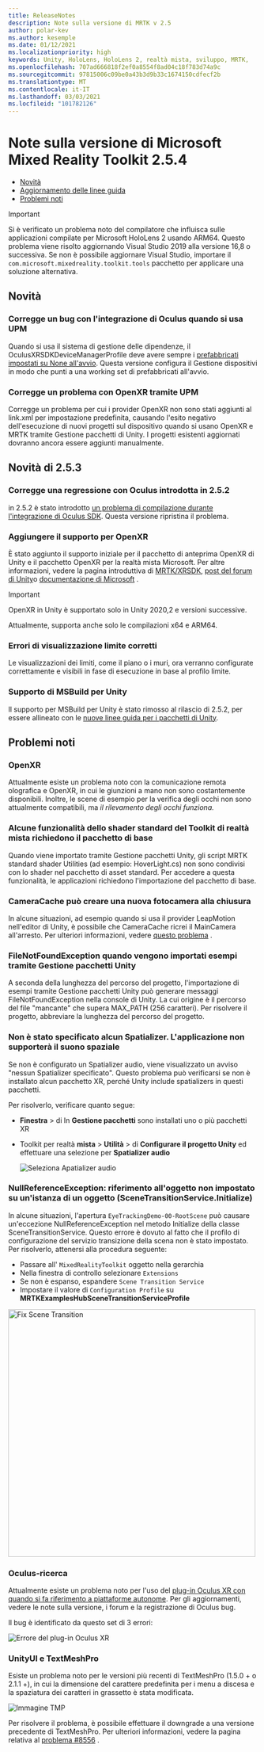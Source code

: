 ```yaml
---
title: ReleaseNotes
description: Note sulla versione di MRTK v 2.5
author: polar-kev
ms.author: kesemple
ms.date: 01/12/2021
ms.localizationpriority: high
keywords: Unity, HoloLens, HoloLens 2, realtà mista, sviluppo, MRTK,
ms.openlocfilehash: 707ad666818f2ef0a8554f8ad04c18f783d74a9c
ms.sourcegitcommit: 97815006c09be0a43b3d9b33c1674150cdfecf2b
ms.translationtype: MT
ms.contentlocale: it-IT
ms.lasthandoff: 03/03/2021
ms.locfileid: "101782126"
---
```

# <a name="microsoft-mixed-reality-toolkit-254-release-notes"></a>Note sulla versione di Microsoft Mixed Reality Toolkit 2.5.4

- [Novità](#whats-new)
- [Aggiornamento delle linee guida](updates-deployment/updating.md#upgrading-to-a-new-version-of-mrtk)
- [Problemi noti](#known-issues)

> [!IMPORTANT]
> Si è verificato un problema noto del compilatore che influisca sulle applicazioni compilate per Microsoft HoloLens 2 usando ARM64. Questo problema viene risolto aggiornando Visual Studio 2019 alla versione 16,8 o successiva. Se non è possibile aggiornare Visual Studio, importare il `com.microsoft.mixedreality.toolkit.tools` pacchetto per applicare una soluzione alternativa.

## <a name="whats-new"></a>Novità

### <a name="fixes-a-bug-with-oculus-integration-when-using-upm"></a>Corregge un bug con l'integrazione di Oculus quando si usa UPM

Quando si usa il sistema di gestione delle dipendenze, il OculusXRSDKDeviceManagerProfile deve avere sempre i [prefabbricati impostati su None all'avvio](https://github.com/microsoft/MixedRealityToolkit-Unity/issues/9160). Questa versione configura il Gestione dispositivi in modo che punti a una working set di prefabbricati all'avvio.

### <a name="fixes-an-issue-with-openxr-via-upm"></a>Corregge un problema con OpenXR tramite UPM

Corregge un problema per cui i provider OpenXR non sono stati aggiunti al link.xml per impostazione predefinita, causando l'esito negativo dell'esecuzione di nuovi progetti sul dispositivo quando si usano OpenXR e MRTK tramite Gestione pacchetti di Unity. I progetti esistenti aggiornati dovranno ancora essere aggiunti manualmente.

## <a name="what-was-new-in-253"></a>Novità di 2.5.3

### <a name="fixes-a-regression-with-oculus-introduced-in-252"></a>Corregge una regressione con Oculus introdotta in 2.5.2

in 2.5.2 è stato introdotto [un problema di compilazione durante l'integrazione di Oculus SDK](https://github.com/microsoft/MixedRealityToolkit-Unity/issues/9083). Questa versione ripristina il problema.

### <a name="add-support-for-openxr"></a>Aggiungere il supporto per OpenXR

È stato aggiunto il supporto iniziale per il pacchetto di anteprima OpenXR di Unity e il pacchetto OpenXR per la realtà mista Microsoft. Per altre informazioni, vedere la pagina introduttiva di [MRTK/XRSDK](configuration/getting-started-with-mrtk-and-xrsdk.md), [post del forum di Unity](https://forum.unity.com/threads/unity-support-for-openxr-in-preview.1023613/)o [documentazione di Microsoft](https://aka.ms/openxr-unity-install) .

> [!IMPORTANT]
> OpenXR in Unity è supportato solo in Unity 2020,2 e versioni successive.
>
> Attualmente, supporta anche solo le compilazioni x64 e ARM64.

### <a name="boundary-visualization-errors-fixed"></a>Errori di visualizzazione limite corretti

Le visualizzazioni dei limiti, come il piano o i muri, ora verranno configurate correttamente e visibili in fase di esecuzione in base al profilo limite.

### <a name="msbuild-for-unity-support"></a>Supporto di MSBuild per Unity

Il supporto per MSBuild per Unity è stato rimosso al rilascio di 2.5.2, per essere allineato con le [nuove linee guida per i pacchetti di Unity](https://forum.unity.com/threads/updates-to-our-terms-of-service-and-new-package-guidelines.999940/).

## <a name="known-issues"></a>Problemi noti

### <a name="openxr"></a>OpenXR

Attualmente esiste un problema noto con la comunicazione remota olografica e OpenXR, in cui le giunzioni a mano non sono costantemente disponibili.
Inoltre, le scene di esempio per la verifica degli occhi non sono attualmente compatibili, ma *il rilevamento degli occhi funziona.*

### <a name="some-mixed-reality-toolkit-standard-shader-features-require-the-foundation-package"></a>Alcune funzionalità dello shader standard del Toolkit di realtà mista richiedono il pacchetto di base

Quando viene importato tramite Gestione pacchetti Unity, gli script MRTK standard shader Utilities (ad esempio: HoverLight.cs) non sono condivisi con lo shader nel pacchetto di asset standard. Per accedere a questa funzionalità, le applicazioni richiedono l'importazione del pacchetto di base.

### <a name="cameracache-may-create-a-new-camera-on-shutdown"></a>CameraCache può creare una nuova fotocamera alla chiusura

In alcune situazioni, ad esempio quando si usa il provider LeapMotion nell'editor di Unity, è possibile che CameraCache ricrei il MainCamera all'arresto. Per ulteriori informazioni, vedere [questo problema](https://github.com/microsoft/MixedRealityToolkit-Unity/issues/8459) .

### <a name="filenotfoundexception-when-examples-are-imported-via-unity-package-manager"></a>FileNotFoundException quando vengono importati esempi tramite Gestione pacchetti Unity

A seconda della lunghezza del percorso del progetto, l'importazione di esempi tramite Gestione pacchetti Unity può generare messaggi FileNotFoundException nella console di Unity. La cui origine è il percorso del file "mancante" che supera MAX_PATH (256 caratteri). Per risolvere il progetto, abbreviare la lunghezza del percorso del progetto.

### <a name="no-spatializer-was-specified-the-application-will-not-support-spatial-sound"></a>Non è stato specificato alcun Spatializer. L'applicazione non supporterà il suono spaziale

Se non è configurato un Spatializer audio, viene visualizzato un avviso "nessun Spatializer specificato". Questo problema può verificarsi se non è installato alcun pacchetto XR, perché Unity include spatializers in questi pacchetti.

Per risolverlo, verificare quanto segue:

- **Finestra**  >  di In **Gestione pacchetti** sono installati uno o più pacchetti XR
- Toolkit per realtà **mista**  >  **Utilità**  >  di **Configurare il progetto Unity** ed effettuare una selezione per **Spatializer audio**

  ![Seleziona Apatializer audio](features/images/release-notes/SpatializerSelection.png)

### <a name="nullreferenceexception-object-reference-not-set-to-an-instance-of-an-object-scenetransitionserviceinitialize"></a>NullReferenceException: riferimento all'oggetto non impostato su un'istanza di un oggetto (SceneTransitionService.Initialize)

In alcune situazioni, l'apertura `EyeTrackingDemo-00-RootScene` può causare un'eccezione NullReferenceException nel metodo Initialize della classe SceneTransitionService.
Questo errore è dovuto al fatto che il profilo di configurazione del servizio transizione della scena non è stato impostato. Per risolverlo, attenersi alla procedura seguente:

- Passare all' `MixedRealityToolkit` oggetto nella gerarchia
- Nella finestra di controllo selezionare `Extensions`
- Se non è espanso, espandere `Scene Transition Service`
- Impostare il valore di `Configuration Profile` su **MRTKExamplesHubSceneTransitionServiceProfile**

<img src="features/images/release-notes/FixSceneTransitionProfile.png" width="500px" alt="Fix Scene Transition">

### <a name="oculus-quest"></a>Oculus-ricerca

Attualmente esiste un problema noto per l'uso del [plug-in Oculus XR con quando si fa riferimento a piattaforme autonome](https://forum.unity.com/threads/unable-to-start-oculus-xr-plugin.913883/).  Per gli aggiornamenti, vedere le note sulla versione, i forum e la registrazione di Oculus bug.

Il bug è identificato da questo set di 3 errori:

![Errore del plug-in Oculus XR](https://forum.unity.com/attachments/erori-unity-png.644204/)

### <a name="unityui-and-textmeshpro"></a>UnityUI e TextMeshPro

Esiste un problema noto per le versioni più recenti di TextMeshPro (1.5.0 + o 2.1.1 +), in cui la dimensione del carattere predefinita per i menu a discesa e la spaziatura dei caratteri in grassetto è stata modificata.

![Immagine TMP](https://user-images.githubusercontent.com/68253937/93158069-4d582f00-f6c0-11ea-87ad-94d0ba3ba6e5.png)

Per risolvere il problema, è possibile effettuare il downgrade a una versione precedente di TextMeshPro. Per ulteriori informazioni, vedere la pagina relativa al [problema #8556](https://github.com/microsoft/MixedRealityToolkit-Unity/issues/8556) .

